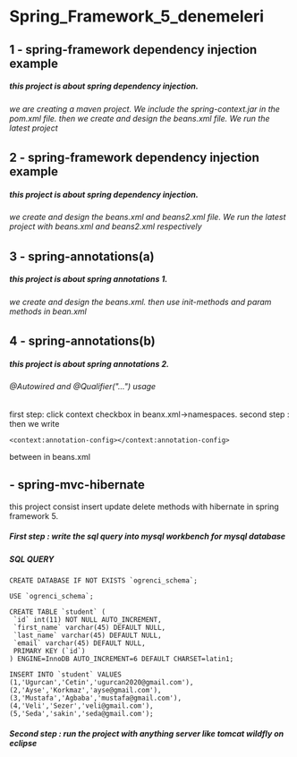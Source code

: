 # Spring_Framework_5_denemeleri
## 1 - spring-framework dependency injection example
##### this project is about spring dependency injection. 
###### we are creating a maven project. We include the spring-context.jar in the pom.xml file. then we create and design the beans.xml file. We run the latest project

## 2 - spring-framework dependency injection example
##### this project is about spring dependency injection. 
###### we create and design the beans.xml and beans2.xml file. We run the latest project with beans.xml and beans2.xml respectively

## 3 - spring-annotations(a)
##### this project is about spring annotations 1. 
###### we create and design the beans.xml. then use init-methods and param methods in bean.xml

## 4 - spring-annotations(b)
##### this project is about spring annotations 2. 
######  @Autowired and @Qualifier("...") usage
first step: click context checkbox in beanx.xml->namespaces. 
second step : then we write 
```
<context:annotation-config></context:annotation-config> 
```
between <beans></beans> in beans.xml
 	
##  - 	spring-mvc-hibernate
this project consist insert update delete methods with hibernate in spring framework 5.
##### First step : write the sql query into mysql workbench for mysql database
##### SQL QUERY
```
CREATE DATABASE IF NOT EXISTS `ogrenci_schema`;

USE `ogrenci_schema`;

CREATE TABLE `student` (
 `id` int(11) NOT NULL AUTO_INCREMENT,
 `first_name` varchar(45) DEFAULT NULL,
 `last_name` varchar(45) DEFAULT NULL,
 `email` varchar(45) DEFAULT NULL,
 PRIMARY KEY (`id`)
) ENGINE=InnoDB AUTO_INCREMENT=6 DEFAULT CHARSET=latin1;

INSERT INTO `student` VALUES 
(1,'Ugurcan','Cetin','ugurcan2020@gmail.com'),
(2,'Ayse','Korkmaz','ayse@gmail.com'),
(3,'Mustafa','Agbaba','mustafa@gmail.com'),
(4,'Veli','Sezer','veli@gmail.com'),
(5,'Seda','sakin','seda@gmail.com');
```
##### Second step : run the project with anything server like tomcat wildfly on eclipse  
